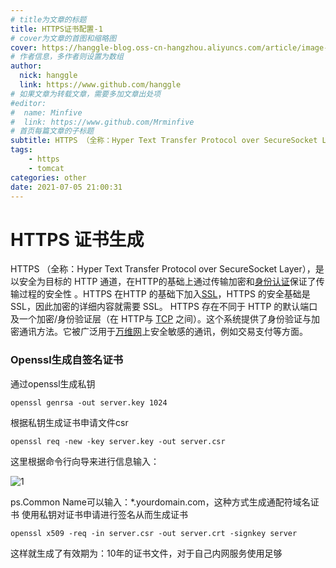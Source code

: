 ```yaml
---
# title为文章的标题
title: HTTPS证书配置-1
# cover为文章的首图和缩略图
cover: https://hanggle-blog.oss-cn-hangzhou.aliyuncs.com/article/image-20211108091304669.png
# 作者信息，多作者则设置为数组
author: 
  nick: hanggle
  link: https://www.github.com/hanggle
# 如果文章为转载文章，需要多加文章出处项
#editor:
#  name: Minfive
#  link: https://www.github.com/Mrminfive
# 首页每篇文章的子标题
subtitle: HTTPS （全称：Hyper Text Transfer Protocol over SecureSocket Layer），是以安全为目标的 HTTP 通道，在HTTP的基础上通过传输加密和[身份认证](https://baike.baidu.com/item/身份认证/5294713)保证了传输过程的安全性。
tags: 
    - https
    - tomcat
categories: other
date: 2021-07-05 21:00:31
---
```


# HTTPS 证书生成

HTTPS （全称：Hyper Text Transfer Protocol over SecureSocket Layer），是以安全为目标的 HTTP 通道，在HTTP的基础上通过传输加密和[身份认证](https://baike.baidu.com/item/身份认证/5294713)保证了传输过程的安全性  。HTTPS 在HTTP 的基础下加入[SSL](https://baike.baidu.com/item/SSL/320778)，HTTPS 的安全基础是 SSL，因此加密的详细内容就需要 SSL。 HTTPS 存在不同于 HTTP 的默认端口及一个加密/身份验证层（在 HTTP与 [TCP](https://baike.baidu.com/item/TCP/33012) 之间）。这个系统提供了身份验证与加密通讯方法。它被广泛用于[万维网](https://baike.baidu.com/item/万维网/215515)上安全敏感的通讯，例如交易支付等方面。

### Openssl生成自签名证书

通过openssl生成私钥

```shell
openssl genrsa -out server.key 1024
```

根据私钥生成证书申请文件csr

```shell
openssl req -new -key server.key -out server.csr
```

这里根据命令行向导来进行信息输入：

![1](https://hanggle-blog.oss-cn-hangzhou.aliyuncs.com/article/1.png)



ps.Common Name可以输入：*.yourdomain.com，这种方式生成通配符域名证书 使用私钥对证书申请进行签名从而生成证书 

```shell
openssl x509 -req -in server.csr -out server.crt -signkey server
```

这样就生成了有效期为：10年的证书文件，对于自己内网服务使用足够







